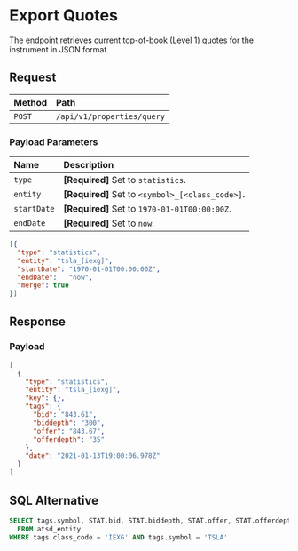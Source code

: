 # Export Quotes

The endpoint retrieves current top-of-book (Level 1) quotes for the instrument in JSON format.

## Request

| **Method** | **Path** |
|:---|:---|
| `POST` | `/api/v1/properties/query` |

### Payload Parameters

| **Name** | **Description** |
|:---|:---|
| `type` | **[Required]** Set to `statistics`. |
| `entity` | **[Required]** Set to `<symbol>_[<class_code>]`. |
| `startDate` | **[Required]** Set to `1970-01-01T00:00:00Z`.  |
| `endDate` | **[Required]** Set to `now`. |

```json
[{
  "type": "statistics",
  "entity": "tsla_[iexg]",
  "startDate": "1970-01-01T00:00:00Z",
  "endDate":   "now",
  "merge": true
}]
```

## Response

### Payload

```json
[
  {
    "type": "statistics",
    "entity": "tsla_[iexg]",
    "key": {},
    "tags": {
      "bid": "843.61",
      "biddepth": "300",
      "offer": "843.67",
      "offerdepth": "35"
    },
    "date": "2021-01-13T19:00:06.978Z"
  }
]
```

## SQL Alternative

```sql
SELECT tags.symbol, STAT.bid, STAT.biddepth, STAT.offer, STAT.offerdepth
  FROM atsd_entity
WHERE tags.class_code = 'IEXG' AND tags.symbol = 'TSLA'
```